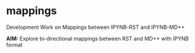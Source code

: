 # mappings

Development Work on Mappings between IPYNB-RST and IPYNB-MD++

**AIM:** Explore bi-directional mappings between RST and MD++ with IPYNB format